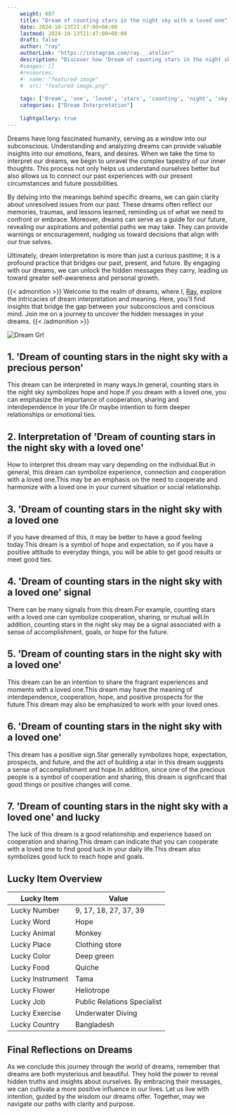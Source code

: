 ```yaml
---
    weight: 687
    title: "Dream of counting stars in the night sky with a loved one"  # Assuming 'title' column exists
    date: 2024-10-13T21:47:00+08:00
    lastmod: 2024-10-13T21:47:00+08:00
    draft: false
    author: "ray"
    authorLink: "https://instagram.com/ray._.atelier"
    description: "Discover how 'Dream of counting stars in the night sky with a loved one' can interpret your future and uncover its significant meanings in your life."
    #images: []
    #resources:
    #- name: "featured-image"
    #  src: "featured-image.png"
    
    tags: ['Dream', 'one', 'loved', 'stars', 'counting', 'night', 'sky']
    categories: ["Dream Interpretation"]
    
    lightgallery: true
---
```

    
Dreams have long fascinated humanity, serving as a window into our subconscious. Understanding and analyzing dreams can provide valuable insights into our emotions, fears, and desires. When we take the time to interpret our dreams, we begin to unravel the complex tapestry of our inner thoughts. This process not only helps us understand ourselves better but also allows us to connect our past experiences with our present circumstances and future possibilities.

By delving into the meanings behind specific dreams, we can gain clarity about unresolved issues from our past. These dreams often reflect our memories, traumas, and lessons learned, reminding us of what we need to confront or embrace. Moreover, dreams can serve as a guide for our future, revealing our aspirations and potential paths we may take. They can provide warnings or encouragement, nudging us toward decisions that align with our true selves.

Ultimately, dream interpretation is more than just a curious pastime; it is a profound practice that bridges our past, present, and future. By engaging with our dreams, we can unlock the hidden messages they carry, leading us toward greater self-awareness and personal growth.

{{< admonition >}}
Welcome to the realm of dreams, where I, [Ray](https://instagram.com/ray._.atelier), explore the intricacies of dream interpretation and meaning. Here, you’ll find insights that bridge the gap between your subconscious and conscious mind. Join me on a journey to uncover the hidden messages in your dreams.
{{< /admonition >}}

![Dream Grl](https://cdn.pixabay.com/photo/2017/11/02/03/35/gothic-2910057_1280.jpg "Dream Grl")

## 1. 'Dream of counting stars in the night sky with a precious person'
This dream can be interpreted in many ways.In general, counting stars in the night sky symbolizes hope and hope.If you dream with a loved one, you can emphasize the importance of cooperation, sharing and interdependence in your life.Or maybe intention to form deeper relationships or emotional ties.

## 2. Interpretation of 'Dream of counting stars in the night sky with a loved one'
How to interpret this dream may vary depending on the individual.But in general, this dream can symbolize experience, connection and cooperation with a loved one.This may be an emphasis on the need to cooperate and harmonize with a loved one in your current situation or social relationship.

## 3. 'Dream of counting stars in the night sky with a loved one
If you have dreamed of this, it may be better to have a good feeling today.This dream is a symbol of hope and expectation, so if you have a positive attitude to everyday things, you will be able to get good results or meet good ties.

## 4. 'Dream of counting stars in the night sky with a loved one' signal
There can be many signals from this dream.For example, counting stars with a loved one can symbolize cooperation, sharing, or mutual will.In addition, counting stars in the night sky may be a signal associated with a sense of accomplishment, goals, or hope for the future.

## 5. 'Dream of counting stars in the night sky with a loved one'
This dream can be an intention to share the fragrant experiences and moments with a loved one.This dream may have the meaning of interdependence, cooperation, hope, and positive prospects for the future.This dream may also be emphasized to work with your loved ones.

## 6. 'Dream of counting stars in the night sky with a loved one'
This dream has a positive sign.Star generally symbolizes hope, expectation, prospects, and future, and the act of building a star in this dream suggests a sense of accomplishment and hope.In addition, since one of the precious people is a symbol of cooperation and sharing, this dream is significant that good things or positive changes will come.

## 7. 'Dream of counting stars in the night sky with a loved one' and lucky
The luck of this dream is a good relationship and experience based on cooperation and sharing.This dream can indicate that you can cooperate with a loved one to find good luck in your daily life.This dream also symbolizes good luck to reach hope and goals.

## Lucky Item Overview
| Lucky Item          | Value              |
|---------------|--------------------|
| Lucky Number        | 9, 17, 18, 27, 37, 39  |
| Lucky Word          | Hope |
| Lucky Animal        | Monkey |
| Lucky Place         | Clothing store     |
| Lucky Color         | Deep green     |
| Lucky Food          | Quiche      |
| Lucky Instrument    | Tama |
| Lucky Flower        | Heliotrope    |
| Lucky Job           | Public Relations Specialist       |
| Lucky Exercise      | Underwater Diving  |
| Lucky Country       | Bangladesh    |


##  Final Reflections on Dreams

As we conclude this journey through the world of dreams, remember that dreams are both mysterious and beautiful. They hold the power to reveal hidden truths and insights about ourselves. By embracing their messages, we can cultivate a more positive influence in our lives. Let us live with intention, guided by the wisdom our dreams offer. Together, may we navigate our paths with clarity and purpose.
